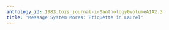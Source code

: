 ```yaml
---
anthology_id: 1983.tois_journal-ir0anthology0volumeA1A2.3
title: 'Message System Mores: Etiquette in Laurel'
---
```

